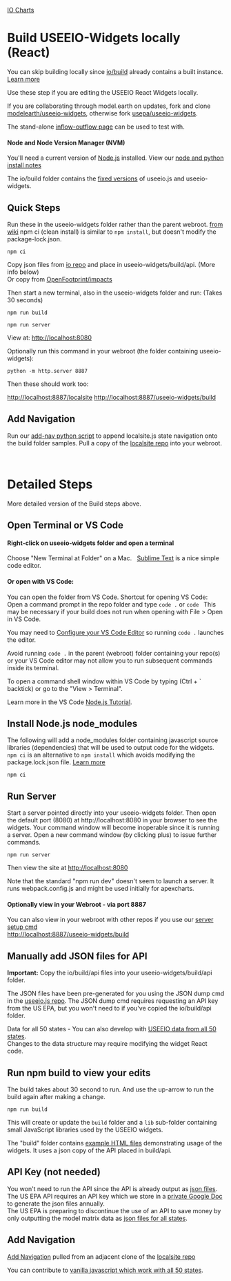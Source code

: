 [IO Charts](../)
# Build USEEIO-Widgets locally (React)

You can skip building locally since [io/build](../../build/) already contains a built instance. [Learn more](../)

Use these step if you are editing the USEEIO React Widgets locally. 

If you are collaborating through model.earth on updates, fork and clone [modelearth/useeio-widgets](https://github.com/modelearth/useeio-widgets/), otherwise fork [usepa/useeio-widgets](https://github.com/USEPA/useeio-widgets/).

<!--
<span style="background:red; padding:3px; color:#fff">NOTE:</span> The code in the useeio-widgets repo currently causes a runaway processor in the browser when used with the "localsite" repo. To avoid, the "localsite/build" folder contains the recent code from [Recent build 2](https://thetisiboth.github.io/useeio-widget-builds/).
-->

The stand-alone [inflow-outflow page](../../charts/inflow-outflow/) can be used to test with.

#### Node and Node Version Manager (NVM)

You'll need a current version of [Node.js](https://nodejs.org) installed. View our [node and python install notes](/io/coders/python/)

The io/build folder contains the [fixed versions](https://github.com/USEPA/useeio-widgets/issues/98) of useeio.js and useeio-widgets.

## Quick Steps

Run these in the useeio-widgets folder rather than the parent webroot. [from wiki](https://github.com/USEPA/useeio-widgets/wiki/Build)
npm ci (clean install) is similar to `npm install`, but doesn't modify the package-lock.json.

	npm ci

Copy json files from [io repo](https://github.com/ModelEarth/io/tree/main/build/api) and place in useeio-widgets/build/api. (More info below)  
Or copy from [OpenFootprint/impacts](https://github.com/ModelEarth/OpenFootprint/tree/main/impacts/2020)

Then start a new terminal, also in the useeio-widgets folder and run: (Takes 30 seconds)

	npm run build

	npm run server
	
View at: [http://localhost:8080](http://localhost:8080)

Optionally run this command in your webroot (the folder containing useeio-widgets):

	python -m http.server 8887

Then these should work too:

[http://localhost:8887/localsite](http://localhost:8887/localsite)
[http://localhost:8887/useeio-widgets/build](http://localhost:8887/useeio-widgets/build)

## Add Navigation

Run our [add-nav python script](../../scripts/add-nav) to append localsite.js state navigation onto the build folder samples. Pull a copy of the [localsite repo](https://github.com/modelearth/localsite/) into your webroot.

<br>

# Detailed Steps

More detailed version of the Build steps above.

## Open Terminal or VS Code

#### Right-click on useeio-widgets folder and open a terminal    

Choose "New Terminal at Folder" on a Mac. &nbsp; [Sublime Text](https://www.sublimetext.com/) is a nice simple code editor.

#### Or open with VS Code: 

You can open the folder from VS Code.  Shortcut for opening VS Code: Open a command prompt in the repo folder and type `code .` or `code `  This may be necessary if your build does not run when opening with File > Open in VS Code.

You may need to [Configure your VS Code Editor](https://code.visualstudio.com/docs/setup/setup-overview) so running `code .` launches the editor.

Avoid running `code .`  in the parent (webroot) folder containing your repo(s) or your VS Code editor may not allow you to run subsequent commands inside its terminal.

To open a command shell window within VS Code by typing (Ctrl + \` backtick) or go to the "View > Terminal". 

Learn more in the VS Code [Node.js Tutorial](https://code.visualstudio.com/docs/nodejs/nodejs-tutorial).

## Install Node.js node_modules  

The following will add a node_modules folder containing javascript source libraries (dependencies) that will be used to output code for the widgets.  `npm ci` is an alternative to `npm install` which avoids modifying the package.lock.json file. [Learn more](https://stackoverflow.com/questions/48524417/should-the-package-lock-json-file-be-added-to-gitignore)

	npm ci

<!--
npm ci
Use `npm ci` instead of `npm install` to avoid updating package-lock.json. [Why? npm ci](https://stackoverflow.com/questions/48524417/should-the-package-lock-json-file-be-added-to-gitignore)
-->

<!--
OLD - Did not occur with React update from EPA when running in March 2024
You can ignore errors (about 11), including "Error: `gyp` failed with exit code: 1".  
If you receive a "high severity vulnerabilities" warning, run the following as advised:  
	npm audit fix
-->


## Run Server

Start a server pointed directly into your useeio-widgets folder. Then open the default port (8080) at http://localhost:8080 in your browser to see the widgets.  Your command window will become inoperable since it is running a server.  Open a new command window (by clicking plus) to issue further commands.  

```
npm run server
```

Then view the site at [http://localhost:8080](http://localhost:8080)

Note that the standard "npm run dev" doesn't seem to launch a server. It runs webpack.config.js and might be used initially for apexcharts.

#### Optionally view in your Webroot - via port 8887

You can also view in your webroot with other repos if you use our [server setup cmd](../../../localsite/start/steps)  
[http://localhost:8887/useeio-widgets/build](http://localhost:8887/useeio-widgets/build)  



## Manually add JSON files for API

**Important:** Copy the io/build/api files into your useeio-widgets/build/api folder.

The JSON files have been pre-generated for you using the JSON dump cmd in the [useeio.js repo](https://github.com/modelearth/useeio.js/). The JSON dump cmd requires requesting an API key from the US EPA, but you won't need to if you've copied the io/build/api folder.

Data for all 50 states - You can also develop with [USEEIO data from all 50 states](https://github.com/ModelEarth/OpenFootprint/tree/main/impacts/2020).  
Changes to the data structure may require modifying the widget React code.

## Run npm build to view your edits

The build takes about 30 second to run.
And use the up-arrow to run the build again after making a change.

```
npm run build
```

This will create or update the `build` folder and a `lib` sub-folder containing small JavaScript libraries used by the USEEIO widgets.  

The "build" folder contains [example HTML files](../../build/) demonstrating usage of the widgets. It uses a json copy of the API placed in build/api.

<!--
Note: After building, remove   a { color: #555; } in widget.css.

To Do: Surround all USEEIO widgets with a class called .ioWidget and update widget.css to limit to .ioWidget.
-->




<!--
This no longer occurs
<span style="background:red; padding:3px; color:#fff">NOTE:</span> We recommend avoiding running the following build command. The code in the useeio-widgets repo currently causes a runaway processor in the browser when used with the "localsite" repo. To avoid, the "localsite/build" folder contains the recent code from [Recent build 2](https://thetisiboth.github.io/useeio-widget-builds/).
-->

<!--
No longer necessary
We switched from recent node-v20.10.0 to older 12.22.6 to avoid this error:
error:0308010C:digital envelope routines::unsupported

nvm install 12.22.6
nvm use 12.22.6
-->

## API Key (not needed)

You won't need to run the API since the API is already output as [json files](https://github.com/ModelEarth/io/tree/main/build/api).  
The US EPA API requires an API key which we store in a [private Google Doc](https://docs.google.com/document/d/1FsIATg3XS-ZlyrNabZBIR9mdhSTWv22-yp0ZCyF80rg/edit?pli=1) to generate the json files annually.  
The US EPA is preparing to discontinue the use of an API to save money by only outputting the model matrix data as [json files for all states](https://github.com/ModelEarth/OpenFootprint/tree/main/impacts/2020).  

<!--
You can skip this step. We've already populated the **io/build/api folder** for you.

The generated .json files output from the USEEIO API load faster and you can work locally on an airplane.

There is also a staging instance of the [USEEIO API](https://github.com/USEPA/USEEIO_API). However this server is often shutdown and will return a 404 error at <a href="https://smmtool.app.cloud.gov/" target="_blank">endpoint overview</a>. Every 90 days the staging server requires a reboot. You can email the [contact person](https://github.com/USEPA/USEEIO_API/wiki/People#Contact) to restart.

Again, you don't need to run this since we're using a json instance of the API.

This one include 5 state files and will soon include all 50.

	npm run download -- --endpoint https://smmtool.app.cloud.gov/api

Running the above mirrors API data into the static json files in the `build/api` folder. 

You may optionally [request the key](https://github.com/USEPA/USEEIO_API/wiki/Use-the-API) to the production API to run the following (Interns may use the key in our Google Doc).


As of March 2024, this one does not yet contain any state folders, nor the GHG folder.
```
npm run download -- --endpoint https://api.edap-cluster.com/useeio/api --apikey [Add API key here]
```
Replace USEEIOv2.0.1-411 in the "io" repo if a newer version is generated.

Learn more about [using the USEEIO API](https://github.com/USEPA/USEEIO_API/wiki/Use-the-API)
--> 


## Add Navigation

[Add Navigation](../../scripts/add-nav) pulled from an adjacent clone of the [localsite repo](https://github.com/modelearth/localsite/) 

You can contribute to [vanilla javascript which work with all 50 states](https://model.earth/useeio.js/footprint).  

